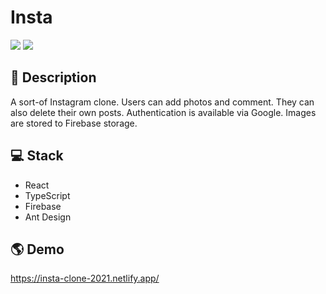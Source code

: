 # Insta

![](https://i.imgur.com/YiuQyW8.jpg)
![](https://i.imgur.com/yxFrFOI.png)

## 📝 Description

A sort-of Instagram clone. Users can add photos and comment. They can also delete their own posts. Authentication is available via Google. Images are stored to Firebase storage.

## 💻 Stack

- React
- TypeScript
- Firebase
- Ant Design

## 🌎 Demo

https://insta-clone-2021.netlify.app/
